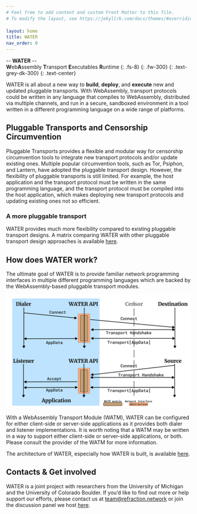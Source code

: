 ```yaml
---
# Feel free to add content and custom Front Matter to this file.
# To modify the layout, see https://jekyllrb.com/docs/themes/#overriding-theme-defaults

layout: home
title: WATER
nav_order: 0
---
```


-- **WATER** -- <br> **W**eb**A**ssembly **T**ransport **E**xecutables **R**untime
{: .fs-8}
{: .fw-300}
{: .text-grey-dk-300}
{: .text-center}

WATER is all about a new way to **build**, **deploy**, and **execute** new and updated pluggable transports. With WebAssembly, transport protocols could be written in any language that compiles to WebAssembly, distributed via multiple channels, and run in a secure, sandboxed environment in a tool written in a different programming language on a wide range of platforms.

## Pluggable Transports and Censorship Circumvention

Pluggable Transports provides a flexible and modular way for censorship circumvention tools to integrate new transport protocols and/or update existing ones. Multiple popular circumvention tools, such as Tor, Psiphon, and Lantern, have adopted the pluggable transport design. However, the flexibility of pluggable transports is still limited. For example, the host application and the transport protocol must be written in the same programming language, and the transport protocol must be compiled into the host application, which makes deploying new transport protocols and updating existing ones not so efficient. 

### A more pluggable transport

WATER provides much more flexibility compared to existing pluggable transport designs. A matrix comparing WATER with other pluggable transport design approaches is available [here](comparisons.html#water-vs-other-pluggable-transport-designs).

## How does WATER work?

The ultimate goal of WATER is to provide familiar network programming interfaces in multiple different programming languages which are backed by the WebAssembly-based pluggable transport modules. 

<p align="center">
  <img src="/assets/img/flows.png" alt="WATER Workflow" width="512"/>
</p>

With a WebAssembly Transport Module (WATM), WATER can be configured for either client-side or server-side applications as it provides both dialer and listener implementations. It is worth noting that a WATM may be written in a way to support either client-side or server-side applications, or both. Please consult the provider of the WATM for more information.

The architecture of WATER, especially how WATER is built, is available [here](architecture.html).

## Contacts & Get involved

WATER is a joint project with researchers from the University of Michigan and the University of Colorado Boulder. If you’d like to find out more or help support our efforts, please contact us at [team@refraction.network](mailto:team@refraction.network) or join the discussion panel we host [here](https://github.com/refraction-networking/water-doc/discussions).